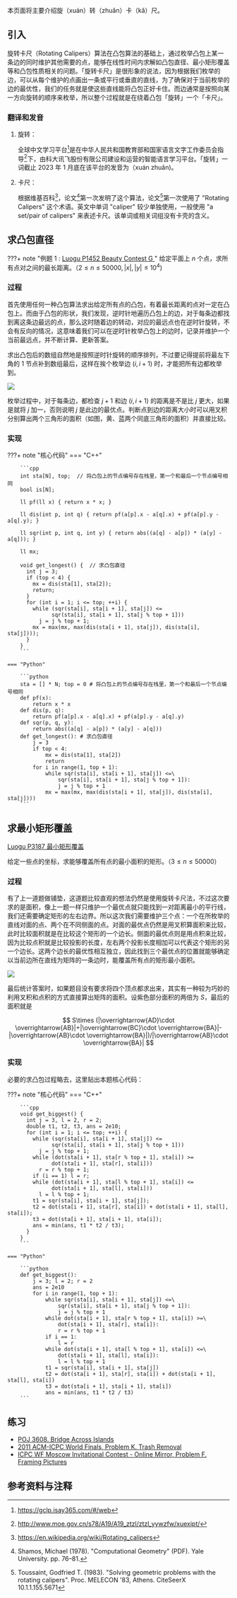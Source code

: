 本页面将主要介绍旋（xuán）转（zhuǎn）卡（kǎ）尺。

## 引入

旋转卡尺（Rotating Calipers）算法在凸包算法的基础上，通过枚举凸包上某一条边的同时维护其他需要的点，能够在线性时间内求解如凸包直径、最小矩形覆盖等和凸包性质相关的问题。「旋转卡尺」是很形象的说法，因为根据我们枚举的边，可以从每个维护的点画出一条或平行或垂直的直线，为了确保对于当前枚举的边的最优性，我们的任务就是使这些直线能将凸包正好卡住。而边通常是按照向某一方向旋转的顺序来枚举，所以整个过程就是在绕着凸包「旋转」一个「卡尺」。

### 翻译和发音

1.  旋转：

    全球中文学习平台[^ref5]是在中华人民共和国教育部和国家语言文字工作委员会指导[^ref6]下，由科大讯飞股份有限公司建设和运营的智能语言学习平台。「旋转」一词截止 2023 年 1 月底在该平台的发音为（xuán zhuǎn)。
2.  卡尺：

    根据维基百科[^ref1]，论文[^ref3]第一次发明了这个算法，论文[^ref4]第一次使用了 "Rotating Calipers" 这个术语。英文中单词 "caliper" 较少单独使用，一般使用 "a set/pair of calipers" 来表述卡尺。该单词或相关词组没有卡壳的含义。

## 求凸包直径

???+ note "例题 1 : [Luogu P1452 Beauty Contest G  ](https://www.luogu.com.cn/problem/P1452)"
    给定平面上 $n$ 个点，求所有点对之间的最长距离。（$2\leq n \leq 50000,|x|,|y| \leq 10^4$)

### 过程

首先使用任何一种凸包算法求出给定所有点的凸包，有着最长距离的点对一定在凸包上。而由于凸包的形状，我们发现，逆时针地遍历凸包上的边，对于每条边都找到离这条边最远的点，那么这时随着边的转动，对应的最远点也在逆时针旋转，不会有反向的情况，这意味着我们可以在逆时针枚举凸包上的边时，记录并维护一个当前最远点，并不断计算、更新答案。

求出凸包后的数组自然地是按照逆时针旋转的顺序排列，不过要记得提前将最左下角的 1 节点补到数组最后，这样在挨个枚举边 $(i,i+1)$ 时，才能把所有边都枚举到。

![](images/rotating-calipers1.png)

枚举过程中，对于每条边，都检查 $j+1$ 和边 $(i,i+1)$ 的距离是不是比 $j$ 更大，如果是就将 $j$ 加一，否则说明 $j$ 是此边的最优点。判断点到边的距离大小时可以用叉积分别算出两个三角形的面积（如图，黄、蓝两个同底三角形的面积）并直接比较。

### 实现

???+ note "核心代码"
    === "C++"
    
        ```cpp
        int sta[N], top;  // 将凸包上的节点编号存在栈里，第一个和最后一个节点编号相同
        bool is[N];
    
        ll pf(ll x) { return x * x; }
    
        ll dis(int p, int q) { return pf(a[p].x - a[q].x) + pf(a[p].y - a[q].y); }
    
        ll sqr(int p, int q, int y) { return abs((a[q] - a[p]) * (a[y] - a[q])); }
    
        ll mx;
    
        void get_longest() {  // 求凸包直径
          int j = 3;
          if (top < 4) {
            mx = dis(sta[1], sta[2]);
            return;
          }
          for (int i = 1; i <= top; ++i) {
            while (sqr(sta[i], sta[i + 1], sta[j]) <=
                  sqr(sta[i], sta[i + 1], sta[j % top + 1]))
              j = j % top + 1;
            mx = max(mx, max(dis(sta[i + 1], sta[j]), dis(sta[i], sta[j])));
          }
        }
        ```
    
    === "Python"
    
        ```python
        sta = [] * N; top = 0 # 将凸包上的节点编号存在栈里，第一个和最后一个节点编号相同
        def pf(x):
            return x * x
        def dis(p, q):
            return pf(a[p].x - a[q].x) + pf(a[p].y - a[q].y)
        def sqr(p, q, y):
            return abs((a[q] - a[p]) * (a[y] - a[q]))
        def get_longest(): # 求凸包直径
            j = 3
            if top < 4:
                mx = dis(sta[1], sta[2])
                return
            for i in range(1, top + 1):
                while sqr(sta[i], sta[i + 1], sta[j]) <=\
                    sqr(sta[i], sta[i + 1], sta[j % top + 1]):
                    j = j % top + 1
                mx = max(mx, max(dis(sta[i + 1], sta[j]), dis(sta[i], sta[j])))
        ```

## 求最小矩形覆盖

[Luogu P3187 最小矩形覆盖](https://www.luogu.com.cn/problem/P3187)

给定一些点的坐标，求能够覆盖所有点的最小面积的矩形。（$3\leq n \leq 50000$）

### 过程

有了上一道题做铺垫，这道题比较直观的想法仍然是使用旋转卡尺法，不过这次要求的是面积，像上一题一样只维护一个最优点就只能找到一对距离最小的平行线，我们还需要确定矩形的左右边界。所以这次我们需要维护三个点：一个在所枚举的直线对面的点、两个在不同侧面的点。对面的最优点仍然是用叉积算面积来比较，此时比较面积就是在比较这个矩形的一个边长。侧面的最优点则是用点积来比较，因为比较点积就是比较投影的长度，左右两个投影长度相加可以代表这个矩形的另一个边长。这两个边长的最优性相互独立，因此找到三个最优点的位置就能够确定以当前边所在直线为矩阵的一条边时，能覆盖所有点的矩形最小面积。

![](images/rotating-calipers2.png)

最后统计答案时，如果题目没有要求将四个顶点都求出来，其实有一种较为巧妙的利用叉积和点积的方式直接算出矩阵的面积。设紫色部分面积的两倍为 $S$，最后的面积就是

$$
S\times (|\overrightarrow{AD}\cdot \overrightarrow{AB}|+|\overrightarrow{BC}\cdot \overrightarrow{BA}|-|\overrightarrow{AB}\cdot \overrightarrow{BA}|)/|\overrightarrow{AB}\cdot \overrightarrow{BA}|
$$

### 实现

必要的求凸包过程略去，这里贴出本题核心代码：

???+ note "核心代码"
    === "C++"
    
        ```cpp
        void get_biggest() {
          int j = 3, l = 2, r = 2;
          double t1, t2, t3, ans = 2e10;
          for (int i = 1; i <= top; ++i) {
            while (sqr(sta[i], sta[i + 1], sta[j]) <=
                  sqr(sta[i], sta[i + 1], sta[j % top + 1]))
              j = j % top + 1;
            while (dot(sta[i + 1], sta[r % top + 1], sta[i]) >=
                  dot(sta[i + 1], sta[r], sta[i]))
              r = r % top + 1;
            if (i == 1) l = r;
            while (dot(sta[i + 1], sta[l % top + 1], sta[i]) <=
                  dot(sta[i + 1], sta[l], sta[i]))
              l = l % top + 1;
            t1 = sqr(sta[i], sta[i + 1], sta[j]);
            t2 = dot(sta[i + 1], sta[r], sta[i]) + dot(sta[i + 1], sta[l], sta[i]);
            t3 = dot(sta[i + 1], sta[i + 1], sta[i]);
            ans = min(ans, t1 * t2 / t3);
          }
        }
        ```
    
    === "Python"
    
        ```python
        def get_biggest():
            j = 3; l = 2; r = 2
            ans = 2e10
            for i in range(1, top + 1):
                while sqr(sta[i], sta[i + 1], sta[j]) <=\
                    sqr(sta[i], sta[i + 1], sta[j % top + 1]):
                    j = j % top + 1
                while dot(sta[i + 1], sta[r % top + 1], sta[i]) >=\
                    dot(sta[i + 1], sta[r], sta[i]):
                    r = r % top + 1
                if i == 1:
                    l = r
                while dot(sta[i + 1], sta[l % top + 1], sta[i]) <=\
                    dot(sta[i + 1], sta[l], sta[i]):
                    l = l % top + 1
                t1 = sqr(sta[i], sta[i + 1], sta[j])
                t2 = dot(sta[i + 1], sta[r], sta[i]) + dot(sta[i + 1], sta[l], sta[i])
                t3 = dot(sta[i + 1], sta[i + 1], sta[i])
                ans = min(ans, t1 * t2 / t3)
        ```

## 练习

- [POJ 3608. Bridge Across Islands](http://poj.org/problem?id=3608)
- [2011 ACM-ICPC World Finals, Problem K. Trash Removal](https://codeforces.com/gym/101175)
- [ICPC WF Moscow Invitational Contest - Online Mirror, Problem F. Framing Pictures](https://codeforces.com/contest/1578/problem/F)

## 参考资料与注释

[^ref1]: <https://en.wikipedia.org/wiki/Rotating_calipers>

[^ref2]: <http://www-cgrl.cs.mcgill.ca/~godfried/research/calipers.html>

[^ref3]: Shamos, Michael (1978). "Computational Geometry" (PDF). Yale University. pp. 76–81.

[^ref4]: Toussaint, Godfried T. (1983). "Solving geometric problems with the rotating calipers". Proc. MELECON '83, Athens. CiteSeerX 10.1.1.155.5671

[^ref5]: <https://gclp.isay365.com/#/web>

[^ref6]: <http://www.moe.gov.cn/s78/A19/A19_ztzl/ztzl_yywzfw/xuexipt/>
